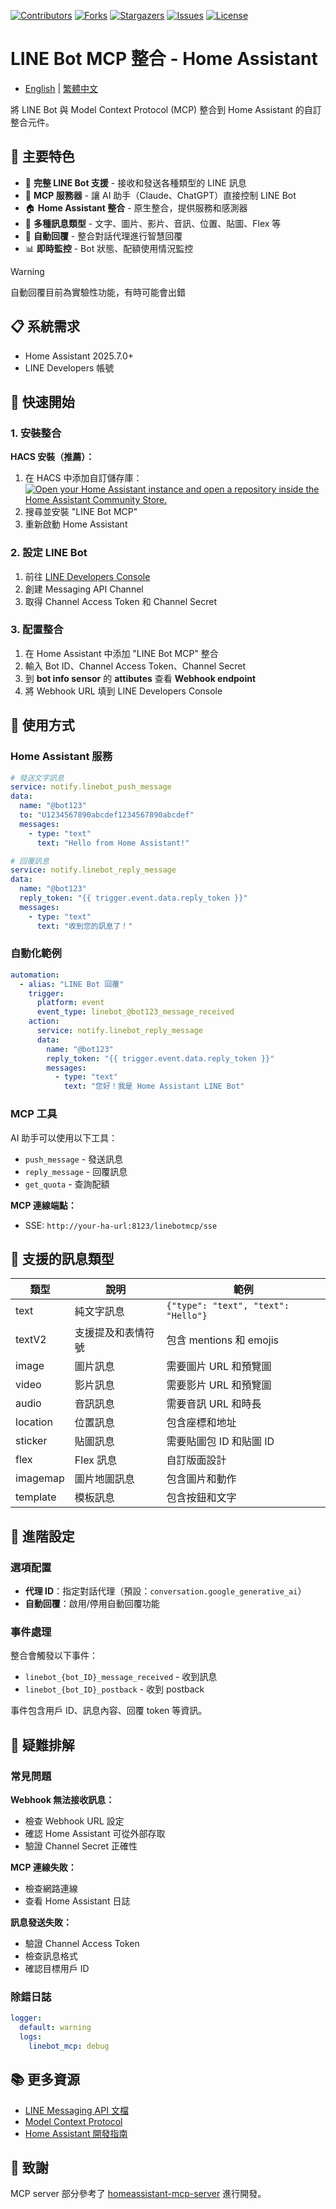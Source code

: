 [![Contributors][contributors-shield]][contributors-url]
[![Forks][forks-shield]][forks-url]
[![Stargazers][stars-shield]][stars-url]
[![Issues][issues-shield]][issues-url]
[![License][license-shield]][license-url]

[contributors-shield]: https://img.shields.io/github/contributors/kukuxx/HA-LineBot-MCP.svg?style=for-the-badge
[contributors-url]: https://github.com/kukuxx/HA-LineBot-MCP/graphs/contributors

[forks-shield]: https://img.shields.io/github/forks/kukuxx/HA-LineBot-MCP.svg?style=for-the-badge
[forks-url]: https://github.com/kukuxx/HA-LineBot-MCP/network/members

[stars-shield]: https://img.shields.io/github/stars/kukuxx/HA-LineBot-MCP.svg?style=for-the-badge
[stars-url]: https://github.com/kukuxx/HA-LineBot-MCP/stargazers

[issues-shield]: https://img.shields.io/github/issues/kukuxx/HA-LineBot-MCP.svg?style=for-the-badge
[issues-url]: https://github.com/kukuxx/HA-LineBot-MCP/issues

[license-shield]: https://img.shields.io/github/license/kukuxx/HA-LineBot-MCP.svg?style=for-the-badge
[license-url]: https://github.com/kukuxx/HA-LineBot-MCP/blob/main/LICENSE


# LINE Bot MCP 整合 - Home Assistant

- [English](/README.md) | [繁體中文](/README-zh-TW.md)

將 LINE Bot 與 Model Context Protocol (MCP) 整合到 Home Assistant 的自訂整合元件。

## 🌟 主要特色

- 🤖 **完整 LINE Bot 支援** - 接收和發送各種類型的 LINE 訊息
- 🧠 **MCP 服務器** - 讓 AI 助手（Claude、ChatGPT）直接控制 LINE Bot
- 🏠 **Home Assistant 整合** - 原生整合，提供服務和感測器
- 📱 **多種訊息類型** - 文字、圖片、影片、音訊、位置、貼圖、Flex 等
- 🔄 **自動回覆** - 整合對話代理進行智慧回覆
- 📊 **即時監控** - Bot 狀態、配額使用情況監控

> [!Warning]
> 自動回覆目前為實驗性功能，有時可能會出錯

## 📋 系統需求

- Home Assistant 2025.7.0+
- LINE Developers 帳號

## 🚀 快速開始

### 1. 安裝整合

**HACS 安裝（推薦）：**
1. 在 HACS 中添加自訂儲存庫：
[![Open your Home Assistant instance and open a repository inside the Home Assistant Community Store.](https://my.home-assistant.io/badges/hacs_repository.svg)](https://my.home-assistant.io/redirect/hacs_repository/?owner=kukuxx&repository=HA-LineBot-MCP&category=Integration)
2. 搜尋並安裝 "LINE Bot MCP"
3. 重新啟動 Home Assistant

### 2. 設定 LINE Bot

1. 前往 [LINE Developers Console](https://developers.line.biz/)
2. 創建 Messaging API Channel
3. 取得 Channel Access Token 和 Channel Secret

### 3. 配置整合

1. 在 Home Assistant 中添加 "LINE Bot MCP" 整合
2. 輸入 Bot ID、Channel Access Token、Channel Secret
3. 到 **bot info sensor** 的 **attibutes** 查看 **Webhook endpoint**
4. 將 Webhook URL 填到 LINE Developers Console

## 🎯 使用方式

### Home Assistant 服務

```yaml
# 發送文字訊息
service: notify.linebot_push_message
data:
  name: "@bot123"
  to: "U1234567890abcdef1234567890abcdef"
  messages:
    - type: "text"
      text: "Hello from Home Assistant!"

# 回覆訊息
service: notify.linebot_reply_message
data:
  name: "@bot123"
  reply_token: "{{ trigger.event.data.reply_token }}"
  messages:
    - type: "text"
      text: "收到您的訊息了！"
```

### 自動化範例

```yaml
automation:
  - alias: "LINE Bot 回覆"
    trigger:
      platform: event
      event_type: linebot_@bot123_message_received
    action:
      service: notify.linebot_reply_message
      data:
        name: "@bot123"
        reply_token: "{{ trigger.event.data.reply_token }}"
        messages:
          - type: "text"
            text: "您好！我是 Home Assistant LINE Bot"
```

### MCP 工具

AI 助手可以使用以下工具：

- `push_message` - 發送訊息
- `reply_message` - 回覆訊息  
- `get_quota` - 查詢配額

**MCP 連線端點：**
- SSE: `http://your-ha-url:8123/linebotmcp/sse`

## 📱 支援的訊息類型

| 類型 | 說明 | 範例 |
|------|------|------|
| text | 純文字訊息 | `{"type": "text", "text": "Hello"}` |
| textV2 | 支援提及和表情符號 | 包含 mentions 和 emojis |
| image | 圖片訊息 | 需要圖片 URL 和預覽圖 |
| video | 影片訊息 | 需要影片 URL 和預覽圖 |
| audio | 音訊訊息 | 需要音訊 URL 和時長 |
| location | 位置訊息 | 包含座標和地址 |
| sticker | 貼圖訊息 | 需要貼圖包 ID 和貼圖 ID |
| flex | Flex 訊息 | 自訂版面設計 |
| imagemap | 圖片地圖訊息 | 包含圖片和動作 |
| template | 模板訊息 | 包含按鈕和文字 |

## 🔧 進階設定

### 選項配置

- **代理 ID**：指定對話代理（預設：`conversation.google_generative_ai`）
- **自動回覆**：啟用/停用自動回覆功能

### 事件處理

整合會觸發以下事件：

- `linebot_{bot_ID}_message_received` - 收到訊息
- `linebot_{bot_ID}_postback` - 收到 postback

事件包含用戶 ID、訊息內容、回覆 token 等資訊。

## 🐛 疑難排解

### 常見問題

**Webhook 無法接收訊息：**
- 檢查 Webhook URL 設定
- 確認 Home Assistant 可從外部存取
- 驗證 Channel Secret 正確性

**MCP 連線失敗：**
- 檢查網路連線
- 查看 Home Assistant 日誌

**訊息發送失敗：**
- 驗證 Channel Access Token
- 檢查訊息格式
- 確認目標用戶 ID

### 除錯日誌

```yaml
logger:
  default: warning
  logs:
    linebot_mcp: debug
```

## 📚 更多資源
- [LINE Messaging API 文檔](https://developers.line.biz/en/docs/messaging-api/)
- [Model Context Protocol](https://modelcontextprotocol.io/)
- [Home Assistant 開發指南](https://developers.home-assistant.io/)

## 🙏 致謝
MCP server 部分參考了 [homeassistant-mcp-server](https://github.com/home-assistant/core/tree/dev/homeassistant/components/mcp_server) 進行開發。